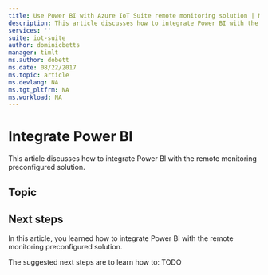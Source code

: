 ```yaml
---
title: Use Power BI with Azure IoT Suite remote monitoring solution | Microsoft Docs 
description: This article discusses how to integrate Power BI with the remote monitoring preconfigured solution.
services: ''
suite: iot-suite
author: dominicbetts
manager: timlt
ms.author: dobett
ms.date: 08/22/2017
ms.topic: article
ms.devlang: NA
ms.tgt_pltfrm: NA
ms.workload: NA
---
```


<!-- This article may not be needed for public preview -->
# Integrate Power BI

This article discusses how to integrate Power BI with the remote monitoring preconfigured solution.

## Topic

## Next steps

In this article, you learned how to integrate Power BI with the remote monitoring preconfigured solution.

The suggested next steps are to learn how to: TODO

<!-- Next tutorials in the sequence -->